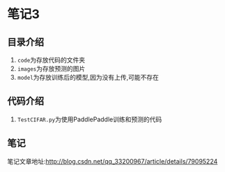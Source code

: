 # 笔记3
## 目录介绍
1. `code`为存放代码的文件夹
2. `images`为存放预测的图片
3. `model`为存放训练后的模型,因为没有上传,可能不存在

## 代码介绍
1. `TestCIFAR.py`为使用PaddlePaddle训练和预测的代码

## 笔记
笔记文章地址:http://blog.csdn.net/qq_33200967/article/details/79095224